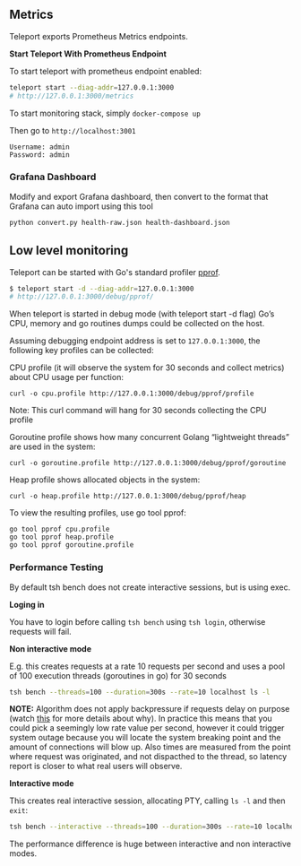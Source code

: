 ## Metrics

Teleport exports Prometheus Metrics endpoints.

**Start Teleport With Prometheus Endpoint**

To start teleport with prometheus endpoint enabled:

```bash
teleport start --diag-addr=127.0.0.1:3000
# http://127.0.0.1:3000/metrics
```

To start monitoring stack, simply `docker-compose up`

Then go to `http://localhost:3001`

```
Username: admin
Password: admin
```

### Grafana Dashboard

Modify and export Grafana dashboard, then convert to the format that Grafana can auto import using this tool

```bash
python convert.py health-raw.json health-dashboard.json
```

## Low level monitoring

Teleport can be started with Go's standard profiler [pprof](https://golang.org/pkg/net/http/pprof/).

```bash
$ teleport start -d --diag-addr=127.0.0.1:3000
# http://127.0.0.1:3000/debug/pprof/
```

When teleport is started in debug mode (with teleport start -d flag) Go’s CPU,
memory and go routines dumps could be collected on the host.

Assuming debugging endpoint address is set to `127.0.0.1:3000`, the following key profiles
can be collected:

CPU profile (it will observe the system for 30 seconds and collect metrics) about CPU usage
per function:

`curl -o cpu.profile http://127.0.0.1:3000/debug/pprof/profile`

Note: This curl command will hang for 30 seconds collecting the CPU profile

Goroutine profile shows how many concurrent Golang “lightweight threads” are used
in the system:

`curl -o goroutine.profile http://127.0.0.1:3000/debug/pprof/goroutine`

Heap profile shows allocated objects in the system:

`curl -o heap.profile http://127.0.0.1:3000/debug/pprof/heap`

To view the resulting profiles, use go tool pprof:

```
go tool pprof cpu.profile
go tool pprof heap.profile
go tool pprof goroutine.profile
```

### Performance Testing

By default tsh bench does not create interactive sessions, but is using exec.

**Loging in**

You have to login before calling `tsh bench` using `tsh login`, otherwise
requests will fail.

**Non interactive mode**

E.g. this creates requests at a rate 10 requests per second
and uses a pool of 100 execution threads (goroutines in go) for 30 seconds

```bash
tsh bench --threads=100 --duration=300s --rate=10 localhost ls -l
```

**NOTE:** Algorithm does not apply backpressure if requests delay on purpose
(watch [this](https://www.infoq.com/presentations/latency-pitfalls) for more details about why).
In practice this means that you could pick a seemingly low rate value per second,
however it could trigger system outage because you will locate the system breaking
point and the amount of connections will blow up. Also times are measured from the point where
request was originated, and not dispacthed to the thread, so latency report is closer to
what real users will observe.


**Interactive mode**

This creates real interactive session, allocating PTY, calling `ls -l` and then `exit`:

```bash
tsh bench --interactive --threads=100 --duration=300s --rate=10 localhost ls -l
```

The performance difference is huge between interactive and non interactive modes.
